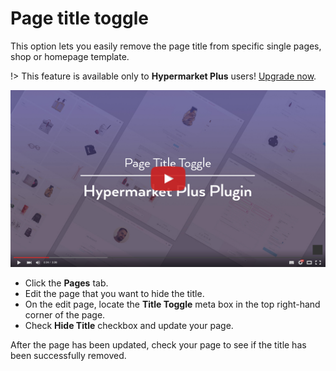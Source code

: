 # Page title toggle

This option lets you easily remove the page title from specific single pages, shop or homepage template.

!> This feature is available only to **Hypermarket Plus** users! [Upgrade now](https://www.mypreview.one).

[![Page Title Toggle](img/page-title-toggle-hypermarket-plus-plugin.jpg)](https://www.youtube.com/watch?v=UvNQmiEaSfs "Page Title Toggle - Hypermarket Plus plugin - Click to Watch!")

* Click the **Pages** tab.
* Edit the page that you want to hide the title.
* On the edit page, locate the **Title Toggle** meta box in the top right-hand corner of the page. 
* Check **Hide Title** checkbox and update your page.

After the page has been updated, check your page to see if the title has been successfully removed.
